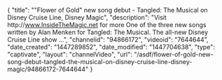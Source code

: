 {
    "title": "\"Flower of Gold\" new song debut - Tangled: The Musical on Disney Cruise Line, Disney Magic",
    "description": "Visit http:\/\/www.InsideTheMagic.net for more One of the three new songs written by Alan Menken for Tangled: The Musical. The all-new Disney Cruise Line show ...",
    "channelid": "94866172",
    "videoid": "7644644",
    "date_created": "1447289852",
    "date_modified": "1447704638",
    "type": "captivate",
    "layout": "channelVideo",
    "url": "\/asdf\/flower-of-gold-new-song-debut-tangled-the-musical-on-disney-cruise-line-disney-magic\/94866172-7644644"
}